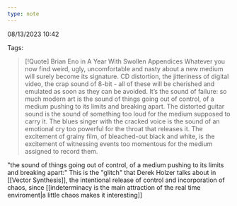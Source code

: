 ```yaml
---
type: note
---
```

08/13/2023 10:42

Tags: 



>[!Quote] Brian Eno in A Year With Swollen Appendices
>Whatever you now find weird, ugly, uncomfortable and nasty about a new medium will surely become its signature. CD distortion, the jitteriness of digital video, the crap sound of 8-bit - all of these will be cherished and emulated as soon as they can be avoided. It’s the sound of failure: so much modern art is the sound of things going out of control, of a medium pushing to its limits and breaking apart. The distorted guitar sound is the sound of something too loud for the medium supposed to carry it. The blues singer with the cracked voice is the sound of an emotional cry too powerful for the throat that releases it. The excitement of grainy film, of bleached-out black and white, is the excitement of witnessing events too momentous for the medium assigned to record them.

"the sound of things going out of control, of a medium pushing to its limits and breaking apart:" This is the "glitch" that Derek Holzer talks about in [[Vector Synthesis]], the intentional release of control and incorporation of chaos, since [[indeterminacy is the main attraction of the real time enviroment|a little chaos makes it interesting]] 